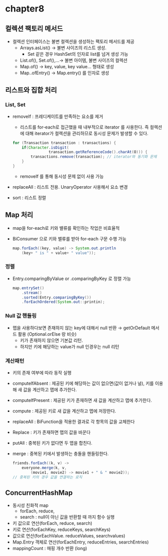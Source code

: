 # chapter8

## 컬렉션 팩토리 메서드

- 컬렉션 인터페이스는 불변 컬렉션을 생성하는 팩토리 메서드를 제공
    - Arrays.asList() → 불변 사이즈의 리스트 생성.
        - Set 같은 경우 HashSet의 인자로 list를 넘겨 생성 가능
    - List.of(), Set.of(),…→ 불변 아이템, 불변 사이즈의 컬렉션
    - Map.of() → key, value, key value… 형태로 생성
    - Map..ofEntry() → Map.entry() 를 인자로 생성

## 리스트와 집합 처리

### List, Set

- removeIf : 프레디케이트를 만족하는 요소를 제거
    - 리스트를 for-each로 접근했을 때 내부적으로 iterator 를 사용한다. 즉 컬렉션에 대해 iterator가 컬렉션을 관리하므로 동시성 문제가 발생할 수 있다.
    
    ```java
    for (Transaction transaction : transactions) {
    	if(Character.isDigit(
    				transaction.getReferenceCode().charAt(O))) {
    		transactions.remove(transaction); // iterator와 동기화 문제
    	}
    }
    ```
    
    - removeIf 를 통해 동시성 문제 없이 사용 가능
- replaceAll : 리스트 전용. UnaryOperator 사용해서 요소 변경
- sort : 리스트 정렬

## Map 처리

- map을 for-each로 키와 밸류를 확인하는 작업은 비효율적
- BiConsumer 으로 키와 밸류를 받아 for-each 구문 수행 가능
    
    ```java
    map.forEach((key, value) -> System.out.println
    	(key+ " is " + value+ " value"));
    ```
    

### 정렬

- Entry.comparingByValue or .comparingByKey 로 정렬 가능
    
    ```java
    map.entrySet()
    	.stream()
    	.sorted(Entry.comparingByKey())
    	.forEachOrdered(System.out::printin);
    ```
    

### Null 값 핸들링

- 맵을 사용하다보면 존재하지 않는 key에 대해서 null 반환 → getOrDefault 메서드 활용 (Optional.orElse 랑 비슷)
    - 키가 존재하지 않으면 기본값 리턴.
    - 하지만 키에 해당하는 value가 null 인경우는 null 리턴

### 계산패턴

- 키의 존재 여부에 따라 동작 실행
- computelfAbsent : 제공된 키에 해당하는 값이 없으면(값이 없거나 널), 키를 이용해 새 값을 계산하고 맵에 추가한다.
- computelfPresent : 제공된 키가 존재하면 새 값을 계산하고 맵에 추가한다.
- compute : 제공된 키로 새 값을 계산하고 맵에 저장한다.
- replaceAll : BiFunction을 적용한 결과로 각 항목의 값을 교체한다
- Replace : 키가 존재하면 맵의 값을 바꾼다
- putAll : 중복된 키가 없다면 두 맵을 합친다.
- merge : 중복된 키에서 발생하는 충돌을 핸들링한다.
    
    ```java
    friends.forEach((k, v) ->
    	everyone.merge(k, v, 
    		(movie1, movie2) -> movie1 + " & " movie2)); 
    // 중복된 키의 경우 값을 연결하는 로직
    ```
    

## ConcurrentHashMap

- 동시성 친화적 map
    - forEach, reduce,
    - search : null이 아닌 값을 반환할 때 까지 함수 실행
- 키 값으로 연산(forEach, reduce, search)
- 키로 연산(forEachKey, reduceKeys, searchKeys)
- 값으로 연산(forEachValue. reduceValues, searchvalues)
- Map.Entry 객체로 연산(forEachEntry, reduceEntries, searchEntries)
- mappingCount : 매핑 개수 반환 (long)
